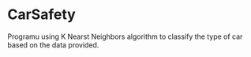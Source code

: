 # CarSafety
Programu using K Nearst Neighbors algorithm to classify the type of car based on the data provided.
